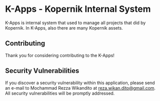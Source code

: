 # K-Apps - Kopernik Internal System
K-Apps is internal system that used to manage all projects that did by Kopernik. In K-Apps, also there are many Kopernik assets.

## Contributing
Thank you for considering contributing to the K-Apps!

## Security Vulnerabilities
If you discover a security vulnerability within this application, please send an e-mail to Mochammad Rezza Wikandito at reza.wikan.dito@gmail.com. All security vulnerabilities will be promptly addressed.
